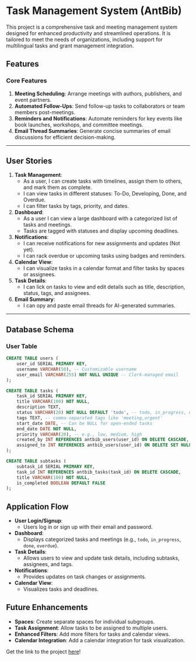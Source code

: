 # Task Management System (AntBib)

This project is a comprehensive task and meeting management system designed for enhanced productivity and streamlined operations. It is tailored to meet the needs of organizations, including support for multilingual tasks and grant management integration.

## Features

### Core Features

1. **Meeting Scheduling**: Arrange meetings with authors, publishers, and event partners.
2. **Automated Follow-Ups**: Send follow-up tasks to collaborators or team members post-meetings.
3. **Reminders and Notifications**: Automate reminders for key events like book launches, workshops, and committee meetings.
4. **Email Thread Summaries**: Generate concise summaries of email discussions for efficient decision-making.

---

## User Stories

1. **Task Management**:
   - As a user, I can create tasks with timelines, assign them to others, and mark them as complete.
   - I can view tasks in different statuses: To-Do, Developing, Done, and Overdue.
   - I can filter tasks by tags, priority, and dates.
2. **Dashboard**:
   - As a user I can view a large dashboard with a categorized list of tasks and meetings.
   - Tasks are tagged with statuses and display upcoming deadlines.
3. **Notifications**:
   - I can receive notifications for new assignments and updates (Not yet).
   - I can rack overdue or upcoming tasks using badges and reminders.
4. **Calendar View**:
   - I can visualize tasks in a calendar format and filter tasks by spaces or assignees.
5. **Task Details**:
   - I can lick on tasks to view and edit details such as title, description, status, tags, and assignees.
6. **Email Summary**:
   - I can opy and paste email threads for AI-generated summaries.

---

## Database Schema

### User Table

```sql
CREATE TABLE users (
    user_id SERIAL PRIMARY KEY,
    username VARCHAR(50), -- Customizable username
    user_email VARCHAR(255) NOT NULL UNIQUE -- Clerk-managed email
);

CREATE TABLE tasks (
    task_id SERIAL PRIMARY KEY,
    title VARCHAR(100) NOT NULL,
    description TEXT,
    status VARCHAR(20) NOT NULL DEFAULT 'todo', -- todo, in_progress, done
    tags TEXT, -- comma-separated tags like 'meeting,urgent'
    start_date DATE, -- Can be NULL for open-ended tasks
    end_date DATE NOT NULL,
    priority VARCHAR(20), -- e.g., low, medium, high
    created_by INT REFERENCES antbib_users(user_id) ON DELETE CASCADE,
    assigned_to INT REFERENCES antbib_users(user_id) ON DELETE SET NULL
);

CREATE TABLE subtasks (
    subtask_id SERIAL PRIMARY KEY,
    task_id INT REFERENCES antbib_tasks(task_id) ON DELETE CASCADE,
    title VARCHAR(100) NOT NULL,
    is_completed BOOLEAN DEFAULT FALSE
);

```

## Application Flow

- **User Login/Signup**:
  - Users log in or sign up with their email and password.
- **Dashboard**:
  - Displays categorized tasks and meetings (e.g., `todo`, `in_progress`, `done`, `overdue`).
- **Task Details**:
  - Allows users to view and update task details, including subtasks, assignees, and tags.
- **Notifications**:
  - Provides updates on task changes or assignments.
- **Calendar View**:
  - Visualizes tasks and deadlines.

## Future Enhancements

- **Spaces**: Create separate spaces for individual subgroups.
- **Task Assignment**: Allow tasks to be assigned to multiple users.
- **Enhanced Filters**: Add more filters for tasks and calendar views.
- **Calendar Integration**: Add a calendar integration for task visualization.

Get the link to the project [here](https://antbib.vercel.app/)!
